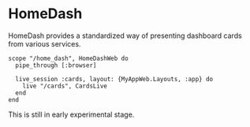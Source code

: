 # HomeDash

HomeDash provides a standardized way of presenting dashboard cards from various services.

```
scope "/home_dash", HomeDashWeb do
  pipe_through [:browser]

  live_session :cards, layout: {MyAppWeb.Layouts, :app} do
    live "/cards", CardsLive
  end
end
```

This is still in early experimental stage.
